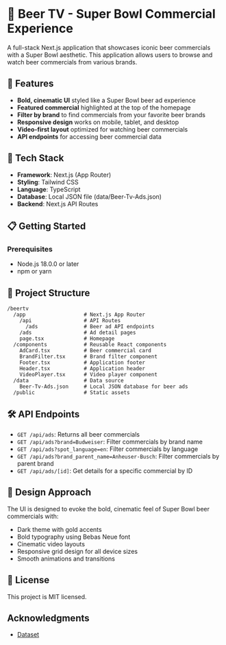 # 🍺 Beer TV - Super Bowl Commercial Experience

A full-stack Next.js application that showcases iconic beer commercials with a Super Bowl aesthetic. This application allows users to browse and watch beer commercials from various brands.

## 🧠 Features

- **Bold, cinematic UI** styled like a Super Bowl beer ad experience
- **Featured commercial** highlighted at the top of the homepage
- **Filter by brand** to find commercials from your favorite beer brands
- **Responsive design** works on mobile, tablet, and desktop
- **Video-first layout** optimized for watching beer commercials
- **API endpoints** for accessing beer commercial data

## 🧱 Tech Stack

- **Framework**: Next.js (App Router)
- **Styling**: Tailwind CSS
- **Language**: TypeScript
- **Database**: Local JSON file (data/Beer-Tv-Ads.json)
- **Backend**: Next.js API Routes

## 📋 Getting Started

### Prerequisites

- Node.js 18.0.0 or later
- npm or yarn

## 📁 Project Structure

```
/beertv
  /app                   # Next.js App Router
    /api                 # API Routes
      /ads               # Beer ad API endpoints
    /ads                 # Ad detail pages
    page.tsx             # Homepage
  /components            # Reusable React components
    AdCard.tsx           # Beer commercial card
    BrandFilter.tsx      # Brand filter component
    Footer.tsx           # Application footer
    Header.tsx           # Application header
    VideoPlayer.tsx      # Video player component
  /data                  # Data source
    Beer-Tv-Ads.json     # Local JSON database for beer ads
  /public                # Static assets
```

## 🛠️ API Endpoints

- `GET /api/ads`: Returns all beer commercials
- `GET /api/ads?brand=Budweiser`: Filter commercials by brand name
- `GET /api/ads?spot_language=en`: Filter commercials by language
- `GET /api/ads?brand_parent_name=Anheuser-Busch`: Filter commercials by parent brand
- `GET /api/ads/[id]`: Get details for a specific commercial by ID

## 🎨 Design Approach

The UI is designed to evoke the bold, cinematic feel of Super Bowl beer commercials with:

- Dark theme with gold accents
- Bold typography using Bebas Neue font
- Cinematic video layouts
- Responsive grid design for all device sizes
- Smooth animations and transitions

## 📝 License

This project is MIT licensed.

## Acknowledgments

- [Dataset](https://huggingface.co/datasets/dnaoblivion/Beer-Tv-Ads)